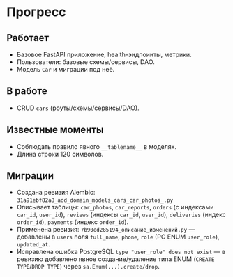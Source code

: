 # Прогресс

## Работает
- Базовое FastAPI приложение, health-эндпоинты, метрики.
- Пользователи: базовые схемы/сервисы, DAO.
- Модель `Car` и миграции под неё.

## В работе
- CRUD `cars` (роуты/схемы/сервисы/DAO).

## Известные моменты
- Соблюдать правило явного `__tablename__` в моделях.
- Длина строки 120 символов.

## Миграции
- Создана ревизия Alembic: `31a91ebf82a8_add_domain_models_cars_car_photos_.py`
- Описывает таблицы: `car_photos`, `car_reports`, `orders` (с индексами `car_id`, `user_id`), `reviews` (индексы `car_id`, `user_id`), `deliveries` (индекс `order_id`), `payments` (индекс `order_id`).
 - Применена ревизия: `7b90ed285194_описание_изменений.py` — добавлены в `users` поля `full_name`, `phone`, `role` (PG ENUM `user_role`), `updated_at`.
 - Исправлена ошибка PostgreSQL `type "user_role" does not exist` — в ревизию добавлено явное создание/удаление типа ENUM (`CREATE TYPE`/`DROP TYPE`) через `sa.Enum(...).create/drop`.
